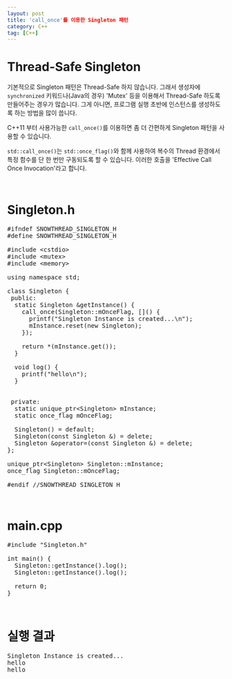 ```yaml
---
layout: post
title: 'call_once'를 이용한 Singleton 패턴
category: C++
tag: [C++]
---
```

# Thread-Safe Singleton

기본적으로 Singleton 패턴은 Thread-Safe 하지 않습니다. 그래서 생성자에 `synchronized` 키워드나(Java의 경우) 'Mutex' 등을 이용해서 Thread-Safe 하도록 만들어주는 경우가 많습니다. 그게 아니면, 프로그램 실행 초반에 인스턴스를 생성하도록 하는 방법을 많이 씁니다.

C++11 부터 사용가능한 `call_once()`를 이용하면 좀 더 간편하게 Singleton 패턴을 사용할 수 있습니다.

`std::call_once()`는 `std::once_flag()`와 함께 사용하여 복수의 Thread 환경에서 특정 함수를 
단 한 번만 구동되도록 할 수 있습니다. 이러한 호출을 'Effective Call Once Invocation'라고 합니다.

<br>

# Singleton.h

<pre class="prettyprint">
#ifndef SNOWTHREAD_SINGLETON_H
#define SNOWTHREAD_SINGLETON_H

#include &lt;cstdio&gt;
#include &lt;mutex&gt;
#include &lt;memory&gt;

using namespace std;

class Singleton {
 public:
  static Singleton &getInstance() {
    call_once(Singleton::mOnceFlag, []() {
      printf("Singleton Instance is created...\n");
      mInstance.reset(new Singleton);
    });

    return *(mInstance.get());
  }

  void log() {
    printf("hello\n");
  }


 private:
  static unique_ptr&lt;Singleton&gt; mInstance;
  static once_flag mOnceFlag;

  Singleton() = default;
  Singleton(const Singleton &) = delete;
  Singleton &operator=(const Singleton &) = delete;
};

unique_ptr&lt;Singleton&gt; Singleton::mInstance;
once_flag Singleton::mOnceFlag;

#endif //SNOWTHREAD_SINGLETON_H
</pre>

<br>

# main.cpp

<pre class="prettyprint">
#include "Singleton.h"

int main() {
  Singleton::getInstance().log();
  Singleton::getInstance().log();

  return 0;
}
</pre>

<br>

# 실행 결과

<pre class="prettyprint">
Singleton Instance is created...
hello
hello
</pre>